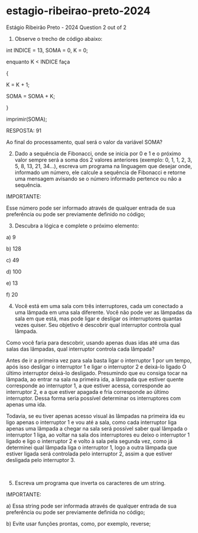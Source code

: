 # estagio-ribeirao-preto-2024

Estágio Ribeirão Preto - 2024
Question 2 out of 2

1) Observe o trecho de código abaixo: 

int INDICE = 13, SOMA = 0, K = 0; 

enquanto K < INDICE faça 

{ 

K = K + 1; 

SOMA = SOMA + K; 

} 

imprimir(SOMA); 

RESPOSTA: 91

Ao final do processamento, qual será o valor da variável SOMA? 



2) Dado a sequência de Fibonacci, onde se inicia por 0 e 1 e o próximo valor sempre será a soma dos 2 valores anteriores (exemplo: 0, 1, 1, 2, 3, 5, 8, 13, 21, 34...), escreva um programa na linguagem que desejar onde, informado um número, ele calcule a sequência de Fibonacci e retorne uma mensagem avisando se o número informado pertence ou não a sequência. 



IMPORTANTE:  

Esse número pode ser informado através de qualquer entrada de sua preferência ou pode ser previamente definido no código; 



3) Descubra a lógica e complete o próximo elemento:



a) 9

b) 128

c) 49

d) 100

e) 13

f) 20



4) Você está em uma sala com três interruptores, cada um conectado a uma lâmpada em uma sala diferente. Você não pode ver as lâmpadas da sala em que está, mas pode ligar e desligar os interruptores quantas vezes quiser. Seu objetivo é descobrir qual interruptor controla qual lâmpada.

Como você faria para descobrir, usando apenas duas idas até uma das salas das lâmpadas, qual interruptor controla cada lâmpada?  

Antes de ir a primeira vez para sala basta ligar o interruptor 1 por um tempo, após isso desligar o interruptor 1 e ligar o interruptor 2 e deixá-lo ligado
O último interruptor deixá-lo desligado. Presumindo que eu consiga tocar na lâmpada, ao entrar na sala na primeira ida, a lâmpada que estiver quente corresponde ao interruptor 1, a que estiver acessa, corresponde ao interruptor 2, e a que estiver apagada e fria corresponde ao último interruptor. Dessa forma seria possível determinar os interruptores com apenas uma ida.

Todavia, se eu tiver apenas acesso visual às lâmpadas na primeira ida eu ligo apenas o interruptor 1 e vou até a sala, como cada interruptor liga apenas uma lâmpada a chegar na sala será possível saber qual lâmpada o interruptor 1 liga, ao voltar na sala dos interruptores eu deixo o interruptor 1 ligado e ligo o interruptor 2 e volto à sala pela segunda vez, como já determinei qual lâmpada liga o interruptor 1, logo a outra lâmpada que estiver ligada será controlada pelo interruptor 2, assim a que estiver desligada pelo interruptor 3.

   

5) Escreva um programa que inverta os caracteres de um string. 


IMPORTANTE: 

a) Essa string pode ser informada através de qualquer entrada de sua preferência ou pode ser previamente definida no código; 

b) Evite usar funções prontas, como, por exemplo, reverse; 
